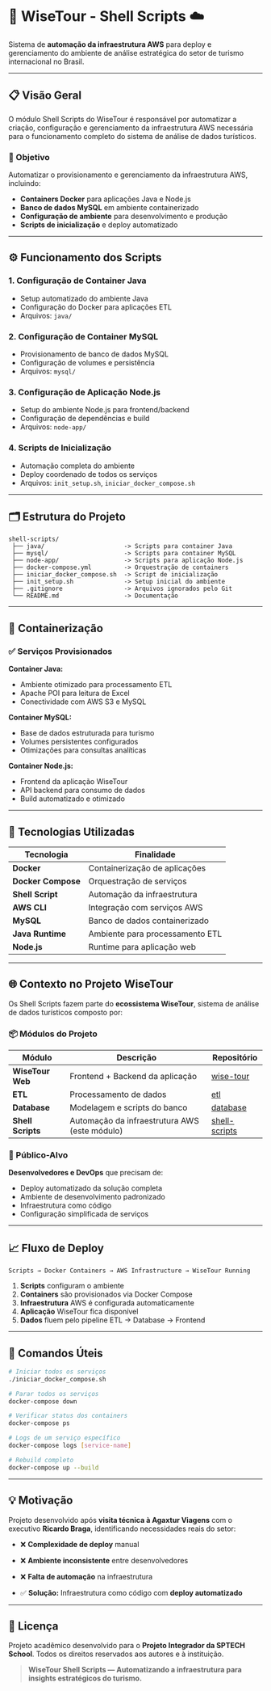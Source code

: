 # 🔧 WiseTour - Shell Scripts ☁️

Sistema de **automação da infraestrutura AWS** para deploy e gerenciamento do ambiente de análise estratégica do setor de turismo internacional no Brasil.

---

## 📋 Visão Geral

O módulo Shell Scripts do WiseTour é responsável por automatizar a criação, configuração e gerenciamento da infraestrutura AWS necessária para o funcionamento completo do sistema de análise de dados turísticos.

### 🎯 Objetivo
Automatizar o provisionamento e gerenciamento da infraestrutura AWS, incluindo:
- **Containers Docker** para aplicações Java e Node.js
- **Banco de dados MySQL** em ambiente containerizado
- **Configuração de ambiente** para desenvolvimento e produção
- **Scripts de inicialização** e deploy automatizado

---

## ⚙️ Funcionamento dos Scripts

### 1. **Configuração de Container Java**
- Setup automatizado do ambiente Java
- Configuração do Docker para aplicações ETL
- Arquivos: `java/`

### 2. **Configuração de Container MySQL**
- Provisionamento de banco de dados MySQL
- Configuração de volumes e persistência
- Arquivos: `mysql/`

### 3. **Configuração de Aplicação Node.js**
- Setup do ambiente Node.js para frontend/backend
- Configuração de dependências e build
- Arquivos: `node-app/`

### 4. **Scripts de Inicialização**
- Automação completa do ambiente
- Deploy coordenado de todos os serviços
- Arquivos: `init_setup.sh`, `iniciar_docker_compose.sh`

---

## 🗂️ Estrutura do Projeto

```
shell-scripts/
 ├── java/                      -> Scripts para container Java
 ├── mysql/                     -> Scripts para container MySQL
 ├── node-app/                  -> Scripts para aplicação Node.js
 ├── docker-compose.yml         -> Orquestração de containers
 ├── iniciar_docker_compose.sh  -> Script de inicialização
 ├── init_setup.sh              -> Setup inicial do ambiente
 ├── .gitignore                 -> Arquivos ignorados pelo Git
 └── README.md                  -> Documentação
```

---

## 🐳 Containerização

### ✅ Serviços Provisionados

**Container Java:**
- Ambiente otimizado para processamento ETL
- Apache POI para leitura de Excel
- Conectividade com AWS S3 e MySQL

**Container MySQL:**
- Base de dados estruturada para turismo
- Volumes persistentes configurados
- Otimizações para consultas analíticas

**Container Node.js:**
- Frontend da aplicação WiseTour
- API backend para consumo de dados
- Build automatizado e otimizado

---

## 🔧 Tecnologias Utilizadas

| Tecnologia | Finalidade |
|------------|------------|
| **Docker** | Containerização de aplicações |
| **Docker Compose** | Orquestração de serviços |
| **Shell Script** | Automação da infraestrutura |
| **AWS CLI** | Integração com serviços AWS |
| **MySQL** | Banco de dados containerizado |
| **Java Runtime** | Ambiente para processamento ETL |
| **Node.js** | Runtime para aplicação web |

---

## 🌐 Contexto no Projeto WiseTour

Os Shell Scripts fazem parte do **ecossistema WiseTour**, sistema de análise de dados turísticos composto por:

### 📦 Módulos do Projeto

| Módulo | Descrição | Repositório |
|--------|-----------|-------------|
| **WiseTour Web** | Frontend + Backend da aplicação | [wise-tour](https://github.com/WiseTour/wise-tour) |
| **ETL** | Processamento de dados | [etl](https://github.com/WiseTour/etl) |
| **Database** | Modelagem e scripts do banco | [database](https://github.com/WiseTour/database) |
| **Shell Scripts** | Automação da infraestrutura AWS (este módulo) | [shell-scripts](https://github.com/WiseTour/shell-scripts) |

### 🎯 Público-Alvo
**Desenvolvedores e DevOps** que precisam de:
- Deploy automatizado da solução completa
- Ambiente de desenvolvimento padronizado
- Infraestrutura como código
- Configuração simplificada de serviços

---

## 📈 Fluxo de Deploy

```
Scripts → Docker Containers → AWS Infrastructure → WiseTour Running
```

1. **Scripts** configuram o ambiente
2. **Containers** são provisionados via Docker Compose
3. **Infraestrutura** AWS é configurada automaticamente
4. **Aplicação** WiseTour fica disponível
5. **Dados** fluem pelo pipeline ETL → Database → Frontend

---

## 🚀 Comandos Úteis

```bash
# Iniciar todos os serviços
./iniciar_docker_compose.sh

# Parar todos os serviços
docker-compose down

# Verificar status dos containers
docker-compose ps

# Logs de um serviço específico
docker-compose logs [service-name]

# Rebuild completo
docker-compose up --build
```

---

## 💡 Motivação

Projeto desenvolvido após **visita técnica à Agaxtur Viagens** com o executivo **Ricardo Braga**, identificando necessidades reais do setor:

- ❌ **Complexidade de deploy** manual
- ❌ **Ambiente inconsistente** entre desenvolvedores
- ❌ **Falta de automação** na infraestrutura

- ✅ **Solução:** Infraestrutura como código com **deploy automatizado**

---

## 📄 Licença

Projeto acadêmico desenvolvido para o **Projeto Integrador da SPTECH School**.
Todos os direitos reservados aos autores e à instituição.

> **WiseTour Shell Scripts — Automatizando a infraestrutura para insights estratégicos do turismo.**
